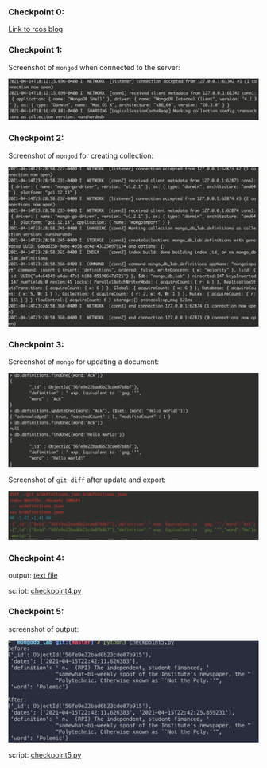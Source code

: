 ### Checkpoint 0:

[Link to rcos blog](https://rcos.io/projects/tyromancer/faresplitter-backend/blog)

### Checkpoint 1:

Screenshot of `mongod` when connected to the server:

![](message.png)

### Checkpoint 2:

Screenshot of `mongod` for creating collection:

![](create_collection.png)

### Checkpoint 3:

Screenshot of `mongo` for updating a document:

![](update_one.png)

Screenshot of `git diff` after update and export:

![](hello_world.png)

### Checkpoint 4:

output: [text file](4.txt)

script: [checkpoint4.py](checkpoint4.py)

### Checkpoint 5:

screenshot of output:

![](random.png)

script: [checkpoint5.py](checkpoint5.py)
